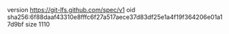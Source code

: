 version https://git-lfs.github.com/spec/v1
oid sha256:6f88daaf43310e8fffc6f27a517aece37d83df25e1a4f19f364206e01a17d9bf
size 1110
